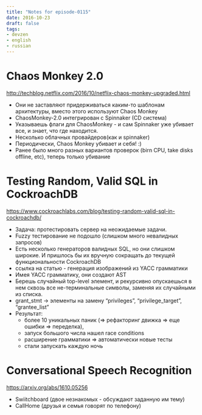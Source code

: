 ```yaml
---
title: "Notes for episode-0115"
date: 2016-10-23
draft: false
tags:
- devzen
- english
- russian
---
```


# Chaos Monkey 2.0
http://techblog.netflix.com/2016/10/netflix-chaos-monkey-upgraded.html

- Они не заставляют придерживаться каким-то шаблонам архитектуры, вместо этого используют Chaos Monkey
- ChaosMonkey-2.0 интегрирован с Spinnaker (CD система)
- Указываешь флаги для ChaosMonkey - и сам Spinnaker уже убивает все, и знает, что где находится.
- Несколько облачных провайдеров(как и spinnaker)
- Периодически, Chaos Monkey убивает и себя! :)
- Ранее было много разных вариантов проверок (birn CPU, take disks offline, etc), теперь только убивание

# Testing Random, Valid SQL in CockroachDB
https://www.cockroachlabs.com/blog/testing-random-valid-sql-in-cockroachdb/

- Задача: протестировать сервер на неожидаемые задачи.
- Fuzzy тестирование не подошло (слишком много невалидных запросов)
- Есть несколько генераторов валидных SQL, но они слишком широкие. И пришлось бы их вручную сокращать до текущей функциональности CockroachDB
- ссылка на статью - генерация изображений из YACC грамматики
- Имея YACC грамматику, они создают AST
- Берешь случайный top-level элемент, и рекурсивно опускаешься в нем сквозь все не-терминальные символы, заменяя их случайными из списка.
- grant_stmt -> элементы на замену “privileges”, “privilege_target”, “grantee_list”
- Результат:
    - более 10 уникальных паник (=> рефакторинг движка => еще ошибки => переделка),
    - запуск большого числа нашел race conditions
    - расширение грамматики => автоматически новые тесты
    - стали запускать каждую ночь


# Conversational Speech Recognition
https://arxiv.org/abs/1610.05256

- Swiitchboard (двое незнакомых - обсуждают заданную им тему)
- CallHome (друзья и семья говорят по телефону)
